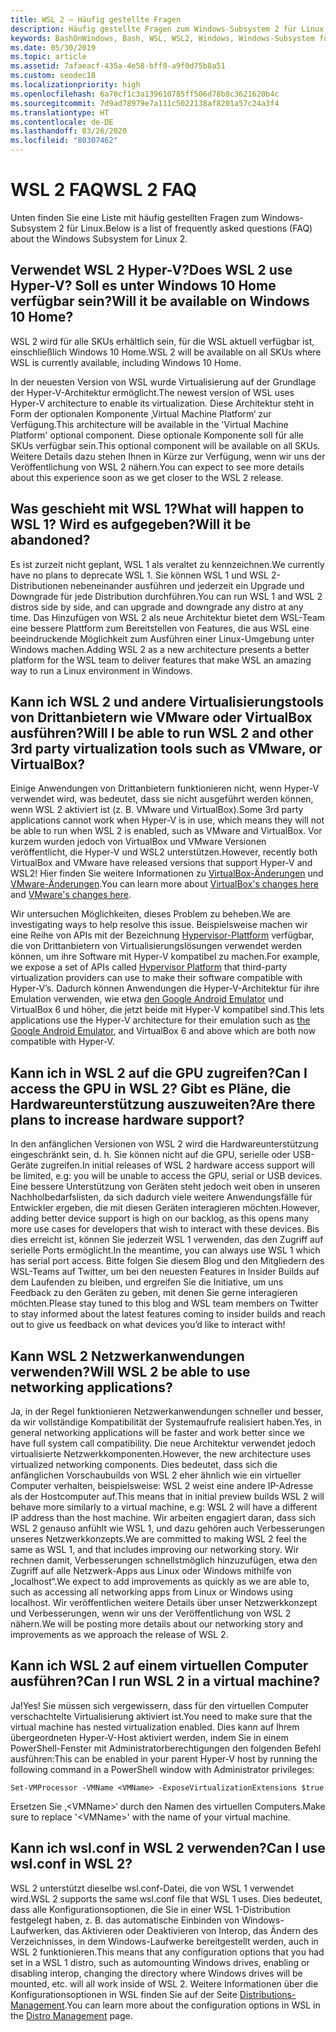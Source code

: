 ```yaml
---
title: WSL 2 – Häufig gestellte Fragen
description: Häufig gestellte Fragen zum Windows-Subsystem 2 für Linux
keywords: BashOnWindows, Bash, WSL, WSL2, Windows, Windows-Subsystem für Linux, Windows-Subsystem, Ubuntu, Debian, Suse, Windows 10, Installation, installieren
ms.date: 05/30/2019
ms.topic: article
ms.assetid: 7afaeacf-435a-4e58-bff0-a9f0d75b8a51
ms.custom: seodec18
ms.localizationpriority: high
ms.openlocfilehash: 6a70cf1c3a139610785ff506d78b8c3621620b4c
ms.sourcegitcommit: 7d9ad78979e7a111c5022138af8201a57c24a3f4
ms.translationtype: HT
ms.contentlocale: de-DE
ms.lasthandoff: 03/26/2020
ms.locfileid: "80307462"
---
```

# <a name="wsl-2-faq"></a><span data-ttu-id="9361b-104">WSL 2 FAQ</span><span class="sxs-lookup"><span data-stu-id="9361b-104">WSL 2 FAQ</span></span>

<span data-ttu-id="9361b-105">Unten finden Sie eine Liste mit häufig gestellten Fragen zum Windows-Subsystem 2 für Linux.</span><span class="sxs-lookup"><span data-stu-id="9361b-105">Below is a list of frequently asked questions (FAQ) about the Windows Subsystem for Linux 2.</span></span>

## <a name="does-wsl-2-use-hyper-v-will-it-be-available-on-windows-10-home"></a><span data-ttu-id="9361b-106">Verwendet WSL 2 Hyper-V?</span><span class="sxs-lookup"><span data-stu-id="9361b-106">Does WSL 2 use Hyper-V?</span></span> <span data-ttu-id="9361b-107">Soll es unter Windows 10 Home verfügbar sein?</span><span class="sxs-lookup"><span data-stu-id="9361b-107">Will it be available on Windows 10 Home?</span></span>

<span data-ttu-id="9361b-108">WSL 2 wird für alle SKUs erhältlich sein, für die WSL aktuell verfügbar ist, einschließlich Windows 10 Home.</span><span class="sxs-lookup"><span data-stu-id="9361b-108">WSL 2 will be available on all SKUs where WSL is currently available, including Windows 10 Home.</span></span>

<span data-ttu-id="9361b-109">In der neuesten Version von WSL wurde Virtualisierung auf der Grundlage der Hyper-V-Architektur ermöglicht.</span><span class="sxs-lookup"><span data-stu-id="9361b-109">The newest version of WSL uses Hyper-V architecture to enable its virtualization.</span></span> <span data-ttu-id="9361b-110">Diese Architektur steht in Form der optionalen Komponente ‚Virtual Machine Platform‘ zur Verfügung.</span><span class="sxs-lookup"><span data-stu-id="9361b-110">This architecture will be available in the 'Virtual Machine Platform' optional component.</span></span> <span data-ttu-id="9361b-111">Diese optionale Komponente soll für alle SKUs verfügbar sein.</span><span class="sxs-lookup"><span data-stu-id="9361b-111">This optional component will be available on all SKUs.</span></span> <span data-ttu-id="9361b-112">Weitere Details dazu stehen Ihnen in Kürze zur Verfügung, wenn wir uns der Veröffentlichung von WSL 2 nähern.</span><span class="sxs-lookup"><span data-stu-id="9361b-112">You can expect to see more details about this experience soon as we get closer to the WSL 2 release.</span></span>

## <a name="what-will-happen-to-wsl-1-will-it-be-abandoned"></a><span data-ttu-id="9361b-113">Was geschieht mit WSL 1?</span><span class="sxs-lookup"><span data-stu-id="9361b-113">What will happen to WSL 1?</span></span> <span data-ttu-id="9361b-114">Wird es aufgegeben?</span><span class="sxs-lookup"><span data-stu-id="9361b-114">Will it be abandoned?</span></span>

<span data-ttu-id="9361b-115">Es ist zurzeit nicht geplant, WSL 1 als veraltet zu kennzeichnen.</span><span class="sxs-lookup"><span data-stu-id="9361b-115">We currently have no plans to deprecate WSL 1.</span></span> <span data-ttu-id="9361b-116">Sie können WSL 1 und WSL 2-Distributionen nebeneinander ausführen und jederzeit ein Upgrade und Downgrade für jede Distribution durchführen.</span><span class="sxs-lookup"><span data-stu-id="9361b-116">You can run WSL 1 and WSL 2 distros side by side, and can upgrade and downgrade any distro at any time.</span></span> <span data-ttu-id="9361b-117">Das Hinzufügen von WSL 2 als neue Architektur bietet dem WSL-Team eine bessere Plattform zum Bereitstellen von Features, die aus WSL eine beeindruckende Möglichkeit zum Ausführen einer Linux-Umgebung unter Windows machen.</span><span class="sxs-lookup"><span data-stu-id="9361b-117">Adding WSL 2 as a new architecture presents a better platform for the WSL team to deliver features that make WSL an amazing way to run a Linux environment in Windows.</span></span>

## <a name="will-i-be-able-to-run-wsl-2-and-other-3rd-party-virtualization-tools-such-as-vmware-or-virtualbox"></a><span data-ttu-id="9361b-118">Kann ich WSL 2 und andere Virtualisierungstools von Drittanbietern wie VMware oder VirtualBox ausführen?</span><span class="sxs-lookup"><span data-stu-id="9361b-118">Will I be able to run WSL 2 and other 3rd party virtualization tools such as VMware, or VirtualBox?</span></span>

<span data-ttu-id="9361b-119">Einige Anwendungen von Drittanbietern funktionieren nicht, wenn Hyper-V verwendet wird, was bedeutet, dass sie nicht ausgeführt werden können, wenn WSL 2 aktiviert ist (z. B. VMware und VirtualBox).</span><span class="sxs-lookup"><span data-stu-id="9361b-119">Some 3rd party applications cannot work when Hyper-V is in use, which means they will not be able to run when WSL 2 is enabled, such as VMware and VirtualBox.</span></span> <span data-ttu-id="9361b-120">Vor kurzem wurden jedoch von VirtualBox und VMware Versionen veröffentlicht, die Hyper-V und WSL2 unterstützen.</span><span class="sxs-lookup"><span data-stu-id="9361b-120">However, recently both VirtualBox and VMware have released versions that support Hyper-V and WSL2!</span></span> <span data-ttu-id="9361b-121">Hier finden Sie weitere Informationen zu [VirtualBox-Änderungen][1] und [VMware-Änderungen][4].</span><span class="sxs-lookup"><span data-stu-id="9361b-121">You can learn more about [VirtualBox's changes here][1] and [VMware's changes here][4].</span></span>

<span data-ttu-id="9361b-122">Wir untersuchen Möglichkeiten, dieses Problem zu beheben.</span><span class="sxs-lookup"><span data-stu-id="9361b-122">We are investigating ways to help resolve this issue.</span></span> <span data-ttu-id="9361b-123">Beispielsweise machen wir eine Reihe von APIs mit der Bezeichnung [Hypervisor-Plattform][2] verfügbar, die von Drittanbietern von Virtualisierungslösungen verwendet werden können, um ihre Software mit Hyper-V kompatibel zu machen.</span><span class="sxs-lookup"><span data-stu-id="9361b-123">For example, we expose a set of APIs called [Hypervisor Platform][2] that third-party virtualization providers can use to make their software compatible with Hyper-V’s.</span></span> <span data-ttu-id="9361b-124">Dadurch können Anwendungen die Hyper-V-Architektur für ihre Emulation verwenden, wie etwa [den Google Android Emulator][3] und VirtualBox 6 und höher, die jetzt beide mit Hyper-V kompatibel sind.</span><span class="sxs-lookup"><span data-stu-id="9361b-124">This lets applications use the Hyper-V architecture for their emulation such as [the Google Android Emulator][3], and VirtualBox 6 and above which are both now compatible with Hyper-V.</span></span>

## <a name="can-i-access-the-gpu-in-wsl-2-are-there-plans-to-increase-hardware-support"></a><span data-ttu-id="9361b-125">Kann ich in WSL 2 auf die GPU zugreifen?</span><span class="sxs-lookup"><span data-stu-id="9361b-125">Can I access the GPU in WSL 2?</span></span> <span data-ttu-id="9361b-126">Gibt es Pläne, die Hardwareunterstützung auszuweiten?</span><span class="sxs-lookup"><span data-stu-id="9361b-126">Are there plans to increase hardware support?</span></span>

<span data-ttu-id="9361b-127">In den anfänglichen Versionen von WSL 2 wird die Hardwareunterstützung eingeschränkt sein, d. h. Sie können nicht auf die GPU, serielle oder USB-Geräte zugreifen.</span><span class="sxs-lookup"><span data-stu-id="9361b-127">In initial releases of WSL 2 hardware access support will be limited, e.g: you will be unable to access the GPU, serial or USB devices.</span></span> <span data-ttu-id="9361b-128">Eine bessere Unterstützung von Geräten steht jedoch weit oben in unseren Nachholbedarfslisten, da sich dadurch viele weitere Anwendungsfälle für Entwickler ergeben, die mit diesen Geräten interagieren möchten.</span><span class="sxs-lookup"><span data-stu-id="9361b-128">However, adding better device support is high on our backlog, as this opens many more use cases for developers that wish to interact with these devices.</span></span> <span data-ttu-id="9361b-129">Bis dies erreicht ist, können Sie jederzeit WSL 1 verwenden, das den Zugriff auf serielle Ports ermöglicht.</span><span class="sxs-lookup"><span data-stu-id="9361b-129">In the meantime, you can always use WSL 1 which has serial port access.</span></span> <span data-ttu-id="9361b-130">Bitte folgen Sie diesem Blog und den Mitgliedern des WSL-Teams auf Twitter, um bei den neuesten Features in Insider Builds auf dem Laufenden zu bleiben, und ergreifen Sie die Initiative, um uns Feedback zu den Geräten zu geben, mit denen Sie gerne interagieren möchten.</span><span class="sxs-lookup"><span data-stu-id="9361b-130">Please stay tuned to this blog and WSL team members on Twitter to stay informed about the latest features coming to insider builds and reach out to give us feedback on what devices you’d like to interact with!</span></span>

## <a name="will-wsl-2-be-able-to-use-networking-applications"></a><span data-ttu-id="9361b-131">Kann WSL 2 Netzwerkanwendungen verwenden?</span><span class="sxs-lookup"><span data-stu-id="9361b-131">Will WSL 2 be able to use networking applications?</span></span>

<span data-ttu-id="9361b-132">Ja, in der Regel funktionieren Netzwerkanwendungen schneller und besser, da wir vollständige Kompatibilität der Systemaufrufe realisiert haben.</span><span class="sxs-lookup"><span data-stu-id="9361b-132">Yes, in general networking applications will be faster and work better since we have full system call compatibility.</span></span> <span data-ttu-id="9361b-133">Die neue Architektur verwendet jedoch virtualisierte Netzwerkkomponenten.</span><span class="sxs-lookup"><span data-stu-id="9361b-133">However, the new architecture uses virtualized networking components.</span></span> <span data-ttu-id="9361b-134">Dies bedeutet, dass sich die anfänglichen Vorschaubuilds von WSL 2 eher ähnlich wie ein virtueller Computer verhalten, beispielsweise: WSL 2 weist eine andere IP-Adresse als der Hostcomputer auf.</span><span class="sxs-lookup"><span data-stu-id="9361b-134">This means that in initial preview builds WSL 2 will behave more similarly to a virtual machine, e.g: WSL 2 will have a different IP address than the host machine.</span></span> <span data-ttu-id="9361b-135">Wir arbeiten engagiert daran, dass sich WSL 2 genauso anfühlt wie WSL 1, und dazu gehören auch Verbesserungen unseres Netzwerkkonzepts.</span><span class="sxs-lookup"><span data-stu-id="9361b-135">We are committed to making WSL 2 feel the same as WSL 1, and that includes improving our networking story.</span></span> <span data-ttu-id="9361b-136">Wir rechnen damit, Verbesserungen schnellstmöglich hinzuzufügen, etwa den Zugriff auf alle Netzwerk-Apps aus Linux oder Windows mithilfe von „localhost“.</span><span class="sxs-lookup"><span data-stu-id="9361b-136">We expect to add improvements as quickly as we are able to, such as accessing all networking apps from Linux or Windows using localhost.</span></span> <span data-ttu-id="9361b-137">Wir veröffentlichen weitere Details über unser Netzwerkkonzept und Verbesserungen, wenn wir uns der Veröffentlichung von WSL 2 nähern.</span><span class="sxs-lookup"><span data-stu-id="9361b-137">We will be posting more details about our networking story and improvements as we approach the release of WSL 2.</span></span>

## <a name="can-i-run-wsl-2-in-a-virtual-machine"></a><span data-ttu-id="9361b-138">Kann ich WSL 2 auf einem virtuellen Computer ausführen?</span><span class="sxs-lookup"><span data-stu-id="9361b-138">Can I run WSL 2 in a virtual machine?</span></span>

<span data-ttu-id="9361b-139">Ja!</span><span class="sxs-lookup"><span data-stu-id="9361b-139">Yes!</span></span> <span data-ttu-id="9361b-140">Sie müssen sich vergewissern, dass für den virtuellen Computer verschachtelte Virtualisierung aktiviert ist.</span><span class="sxs-lookup"><span data-stu-id="9361b-140">You need to make sure that the virtual machine has nested virtualization enabled.</span></span> <span data-ttu-id="9361b-141">Dies kann auf Ihrem übergeordneten Hyper-V-Host aktiviert werden, indem Sie in einem PowerShell-Fenster mit Administratorberechtigungen den folgenden Befehl ausführen:</span><span class="sxs-lookup"><span data-stu-id="9361b-141">This can be enabled in your parent Hyper-V host by running the following command in a PowerShell window with Administrator privileges:</span></span>

`Set-VMProcessor -VMName <VMName> -ExposeVirtualizationExtensions $true`

<span data-ttu-id="9361b-142">Ersetzen Sie ‚&lt;VMName&gt;‘ durch den Namen des virtuellen Computers.</span><span class="sxs-lookup"><span data-stu-id="9361b-142">Make sure to replace '&lt;VMName&gt;' with the name of your virtual machine.</span></span>

## <a name="can-i-use-wslconf-in-wsl-2"></a><span data-ttu-id="9361b-143">Kann ich wsl.conf in WSL 2 verwenden?</span><span class="sxs-lookup"><span data-stu-id="9361b-143">Can I use wsl.conf in WSL 2?</span></span>

<span data-ttu-id="9361b-144">WSL 2 unterstützt dieselbe wsl.conf-Datei, die von WSL 1 verwendet wird.</span><span class="sxs-lookup"><span data-stu-id="9361b-144">WSL 2 supports the same wsl.conf file that WSL 1 uses.</span></span> <span data-ttu-id="9361b-145">Dies bedeutet, dass alle Konfigurationsoptionen, die Sie in einer WSL 1-Distribution festgelegt haben, z. B. das automatische Einbinden von Windows-Laufwerken, das Aktivieren oder Deaktivieren von Interop, das Ändern des Verzeichnisses, in dem Windows-Laufwerke bereitgestellt werden, auch in WSL 2 funktionieren.</span><span class="sxs-lookup"><span data-stu-id="9361b-145">This means that any configuration options that you had set in a WSL 1 distro, such as automounting Windows drives, enabling or disabling interop, changing the directory where Windows drives will be mounted, etc. will all work inside of WSL 2.</span></span> <span data-ttu-id="9361b-146">Weitere Informationen über die Konfigurationsoptionen in WSL finden Sie auf der Seite [Distributions-Management](./wsl-config.md).</span><span class="sxs-lookup"><span data-stu-id="9361b-146">You can learn more about the configuration options in WSL in the [Distro Management](./wsl-config.md) page.</span></span> 

 [1]: https://www.virtualbox.org/wiki/Changelog-6.0
 [2]: https://docs.microsoft.com/en-us/virtualization/api/
 [3]: https://devblogs.microsoft.com/visualstudio/hyper-v-android-emulator-support/
 [4]: https://blogs.vmware.com/workstation/2020/01/vmware-workstation-tech-preview-20h1.html